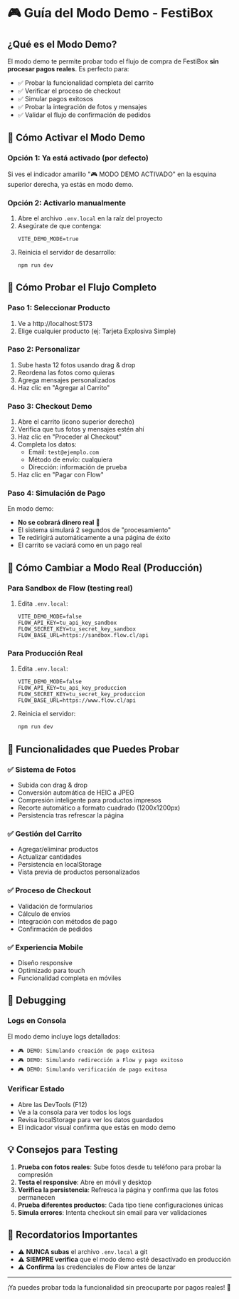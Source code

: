 # 🎮 Guía del Modo Demo - FestiBox

## ¿Qué es el Modo Demo?

El modo demo te permite probar todo el flujo de compra de FestiBox **sin procesar pagos reales**. Es perfecto para:

- ✅ Probar la funcionalidad completa del carrito
- ✅ Verificar el proceso de checkout
- ✅ Simular pagos exitosos
- ✅ Probar la integración de fotos y mensajes
- ✅ Validar el flujo de confirmación de pedidos

## 🚀 Cómo Activar el Modo Demo

### Opción 1: Ya está activado (por defecto)
Si ves el indicador amarillo "🎮 MODO DEMO ACTIVADO" en la esquina superior derecha, ya estás en modo demo.

### Opción 2: Activarlo manualmente
1. Abre el archivo `.env.local` en la raíz del proyecto
2. Asegúrate de que contenga:
   ```
   VITE_DEMO_MODE=true
   ```
3. Reinicia el servidor de desarrollo:
   ```bash
   npm run dev
   ```

## 🛒 Cómo Probar el Flujo Completo

### Paso 1: Seleccionar Producto
1. Ve a http://localhost:5173
2. Elige cualquier producto (ej: Tarjeta Explosiva Simple)

### Paso 2: Personalizar
1. Sube hasta 12 fotos usando drag & drop
2. Reordena las fotos como quieras
3. Agrega mensajes personalizados
4. Haz clic en "Agregar al Carrito"

### Paso 3: Checkout Demo
1. Abre el carrito (icono superior derecho)
2. Verifica que tus fotos y mensajes estén ahí
3. Haz clic en "Proceder al Checkout"
4. Completa los datos:
   - Email: `test@ejemplo.com`
   - Método de envío: cualquiera
   - Dirección: información de prueba
5. Haz clic en "Pagar con Flow"

### Paso 4: Simulación de Pago
En modo demo:
- **No se cobrará dinero real** 💸
- El sistema simulará 2 segundos de "procesamiento"
- Te redirigirá automáticamente a una página de éxito
- El carrito se vaciará como en un pago real

## 🔄 Cómo Cambiar a Modo Real (Producción)

### Para Sandbox de Flow (testing real)
1. Edita `.env.local`:
   ```
   VITE_DEMO_MODE=false
   FLOW_API_KEY=tu_api_key_sandbox
   FLOW_SECRET_KEY=tu_secret_key_sandbox
   FLOW_BASE_URL=https://sandbox.flow.cl/api
   ```

### Para Producción Real
1. Edita `.env.local`:
   ```
   VITE_DEMO_MODE=false
   FLOW_API_KEY=tu_api_key_produccion
   FLOW_SECRET_KEY=tu_secret_key_produccion
   FLOW_BASE_URL=https://www.flow.cl/api
   ```

2. Reinicia el servidor:
   ```bash
   npm run dev
   ```

## 🎯 Funcionalidades que Puedes Probar

### ✅ Sistema de Fotos
- Subida con drag & drop
- Conversión automática de HEIC a JPEG
- Compresión inteligente para productos impresos
- Recorte automático a formato cuadrado (1200x1200px)
- Persistencia tras refrescar la página

### ✅ Gestión del Carrito
- Agregar/eliminar productos
- Actualizar cantidades
- Persistencia en localStorage
- Vista previa de productos personalizados

### ✅ Proceso de Checkout
- Validación de formularios
- Cálculo de envíos
- Integración con métodos de pago
- Confirmación de pedidos

### ✅ Experiencia Mobile
- Diseño responsive
- Optimizado para touch
- Funcionalidad completa en móviles

## 🐛 Debugging

### Logs en Consola
El modo demo incluye logs detallados:
- `🎮 DEMO: Simulando creación de pago exitosa`
- `🎮 DEMO: Simulando redirección a Flow y pago exitoso`
- `🎮 DEMO: Simulando verificación de pago exitosa`

### Verificar Estado
- Abre las DevTools (F12)
- Ve a la consola para ver todos los logs
- Revisa localStorage para ver los datos guardados
- El indicador visual confirma que estás en modo demo

## 💡 Consejos para Testing

1. **Prueba con fotos reales**: Sube fotos desde tu teléfono para probar la compresión
2. **Testa el responsive**: Abre en móvil y desktop
3. **Verifica la persistencia**: Refresca la página y confirma que las fotos permanecen
4. **Prueba diferentes productos**: Cada tipo tiene configuraciones únicas
5. **Simula errores**: Intenta checkout sin email para ver validaciones

## 🚨 Recordatorios Importantes

- ⚠️ **NUNCA subas** el archivo `.env.local` a git
- ⚠️ **SIEMPRE verifica** que el modo demo esté desactivado en producción
- ⚠️ **Confirma** las credenciales de Flow antes de lanzar

---

¡Ya puedes probar toda la funcionalidad sin preocuparte por pagos reales! 🎉
